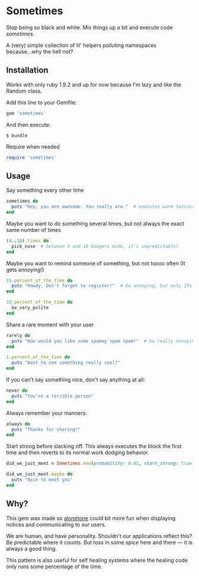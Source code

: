 # Sometimes

Stop being so black and white. Mix things up a bit and execute code *sometimes*.

A (very) simple collection of lil' helpers polluting namespaces because...why the hell not?

## Installation

Works with only ruby 1.9.2 and up for now because I'm lazy and like the Random class.

Add this line to your Gemfile:

```ruby
gem 'sometimes'
```

And then execute:

```console
$ bundle
```

Require when needed

```ruby
require 'sometimes'
```

## Usage

Say something every other time

```ruby
sometimes do
  puts "Hey, you are awesome. You really are."  # executes warm fuzzies 50% of the time
end
```

Maybe you want to do something several times, but not always the exact same number of times

```ruby
(4..10).times do
  pick_nose  # between 4 and 10 boogers made, it's unpredictable!
end
``` 

Maybe you want to remind someone of something, but not toooo often (It gets annoying!)

```ruby
15.percent_of_the_time do
  puts "Howdy, Don't forget to register!"  # be annoying, but only 15% of the time
end

33.percent_of_the_time do
  be_very_polite
end
```

Share a rare moment with your user

```ruby
rarely do
  puts "How would you like some spammy spam spam!"  # be really annoying about 5% of the time
end

1.percent_of_the_time do
  puts "Want to see something really cool?"
end
```

If you can't say something nice, don't say anything at all:

```ruby
never do
  puts "You're a terrible person"
end
```

Always remember your manners:

```ruby
always do
  puts "Thanks for sharing!"
end
```

Start strong before slacking off. This always executes the block the first time and then reverts to its normal work dodging behavior. 

```ruby
did_we_just_meet = Sometimes.new(probability: 0.01, start_strong: true)

did_we_just_meet.maybe do
  puts "Nice to meet you"
end
```


## Why?

This gem was made so [alonetone](http://github.com/sudara/alonetone) could bit more fun when displaying notices and communicating to our users. 

We are human, and have personality. Shouldn't our applications reflect this? Be predictable where it counts. But toss in some spice here and there — it is always a good thing. 

This pattern is also useful for self healing systems where the healing code only runs some percentage of the time.